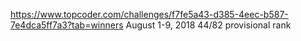https://www.topcoder.com/challenges/f7fe5a43-d385-4eec-b587-7e4dca5ff7a3?tab=winners
August 1-9, 2018
44/82 provisional rank